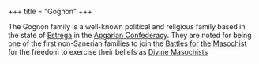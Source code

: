 +++
title = "Gognon"
+++

The Gognon family is a well-known political and religious family based in the state of [Estrega](@/locations/estrega.md) in the 
[Apgarian Confederacy](@/locations/apgar.md). They are noted for being one of the first non-Sanerian families to join the [Battles for the Masochist](@/events/battles-for-the-masochist.md) for the freedom to exercise their beliefs as [Divine Masochists](@/organizations/orthodox-divine-masochist.md)